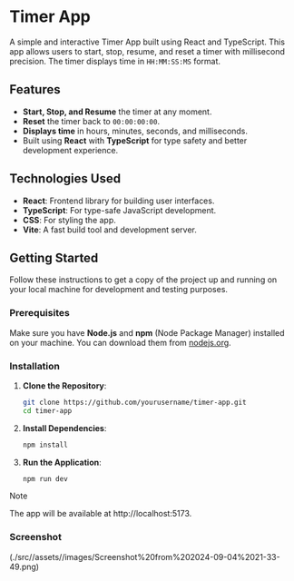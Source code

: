 # Timer App

A simple and interactive Timer App built using React and TypeScript. This app allows users to start, stop, resume, and reset a timer with millisecond precision. The timer displays time in `HH:MM:SS:MS` format.

## Features

- **Start, Stop, and Resume** the timer at any moment.
- **Reset** the timer back to `00:00:00:00`.
- **Displays time** in hours, minutes, seconds, and milliseconds.
- Built using **React** with **TypeScript** for type safety and better development experience.

## Technologies Used

- **React**: Frontend library for building user interfaces.
- **TypeScript**: For type-safe JavaScript development.
- **CSS**: For styling the app.
- **Vite**: A fast build tool and development server.

## Getting Started

Follow these instructions to get a copy of the project up and running on your local machine for development and testing purposes.

### Prerequisites

Make sure you have **Node.js** and **npm** (Node Package Manager) installed on your machine. You can download them from [nodejs.org](https://nodejs.org/).

### Installation

1. **Clone the Repository**:

   ```bash
   git clone https://github.com/yourusername/timer-app.git
   cd timer-app
   ```

2. **Install Dependencies**:

   ```bash
   npm install
   ```

3. **Run the Application**:

   ```bash
   npm run dev
   ```

>[!NOTE]
>The app will be available at http://localhost:5173.

### Screenshot
(./src//assets//images/Screenshot%20from%202024-09-04%2021-33-49.png)